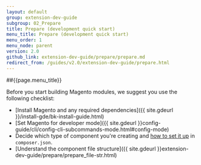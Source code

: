 ```yaml
---
layout: default
group: extension-dev-guide
subgroup: 02_Prepare
title: Prepare (development quick start)
menu_title: Prepare (development quick start)
menu_order: 1
menu_node: parent
version: 2.0
github_link: extension-dev-guide/prepare/prepare.md
redirect_from: /guides/v2.0/extension-dev-guide/prepare.html
---
```


##{{page.menu_title}}

Before you start building Magento modules, we suggest you use the following checklist:

*	[Install Magento and any required dependencies]({{ site.gdeurl }}/install-gde/bk-install-guide.html)
*	[Set Magento for developer mode]({{ site.gdeurl }}config-guide/cli/config-cli-subcommands-mode.html#config-mode)
*	Decide which type of component you're creating and <a href="{{ site.gdeurl }}extension-dev-guide/build/composer-integration.html">how to set it up</a> in `composer.json`.
*	[Understand the component file structure]({{ site.gdeurl }}extension-dev-guide/prepare/prepare_file-str.html)
